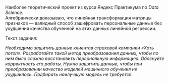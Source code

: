 Наиболее теоретический проект из курса Яндекс Практикума по *Data Science*.  
Алгебраически доказываю, что линейная трансформация матрицы признаков — валидный способ зашифровать персональные данные без ухудшения качества обученной на этих данных линейной регрессии.

Текст задания:

*Необходимо защитить данные клиентов страховой компании «Хоть потоп». Разработайте такой метод преобразования данных, чтобы по ним было сложно восстановить персональную информацию. Обоснуйте корректность его работы. Нужно защитить данные, чтобы при преобразовании качество моделей машинного обучения не ухудшилось. Подбирать наилучшую модель не требуется.*
